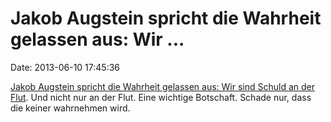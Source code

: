 Jakob Augstein spricht die Wahrheit gelassen aus: Wir \...
==========================================================

Date: 2013-06-10 17:45:36

[Jakob Augstein spricht die Wahrheit gelassen aus: Wir sind Schuld an
der Flut](http://ml.spiegel.de/article.do?id=904744). Und nicht nur an
der Flut. Eine wichtige Botschaft. Schade nur, dass die keiner
wahrnehmen wird.
